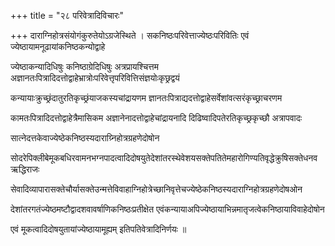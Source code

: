 +++
title = "२८ परिवेत्रादिविचारः"

+++
दाराग्निहोत्रसंयोगंकुरुतेयोऽग्रजेस्थिते । सकनिष्ठःपरिवेत्ताज्येष्ठःपरिवितिः एवं ज्येष्ठायामनूढायांकनिष्ठकन्योद्वाहे

ज्येष्ठाकन्यादिधिषुः कनिष्ठाग्रेदिधिषुः अत्रप्रायश्चित्तम अज्ञानतःपित्रादिदत्तोद्वाहेभ्रात्रोःपरिवेत्तृपरिवित्तिसंज्ञयोःकृछ्रद्वयं

कन्यायाःक्रुच्छ्रंदातुरतिकृच्छ्रंयाजकस्यचांद्रायणम ज्ञानतःपित्राद्यदत्तोद्वाहेसर्वेशांवत्सरंकृच्छ्राचरणम

कामतःपित्रादिदत्तोद्वाहेत्रैमासिकम अज्ञानेनादत्तोद्वाहेचांद्रायनादि दिढिष्वादिपतेरतिकृच्छ्रकृच्छौ अत्रापवादः

सात्नेदत्तकेवाज्येष्ठेकनिष्ठस्यदाराग्र्निहोत्रग्रहणेदोषोन

सोदरेपिक्लीबेमूकबधिरवामनभग्नपादत्वादिदोषयुतेदेशांतरस्थेवेशयसक्तेपतितेमहारोगिण्यतिवृद्धेक्रुषिसक्तेधनवऋद्धिराजः

सेवादिव्यापारासक्तेचौर्यासक्तेउन्मत्तेविवाहाग्निहोत्रेच्छानिवृत्तेचज्येष्ठेकनिष्ठस्यदाराग्निहोत्रग्रहणेदोषओन

देशांतरगतंज्येष्ठमष्टौद्वादशवावर्षाणिकनिष्ठःप्रतीक्षेत एवंकन्यायाअपिज्येष्ठायाभिन्नमातृजत्वेकनिष्ठायाविवाहेदोषोन

एवं मूकत्वादिदोषयुतायांज्येष्ठायामूह्यम् इतिपतिवेत्रादिनिर्णयः ॥
